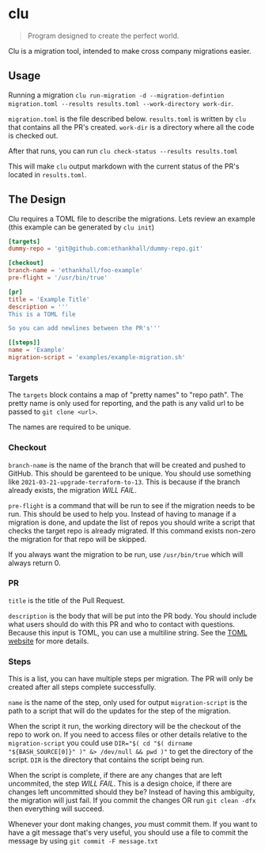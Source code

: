 # clu

> Program designed to create the perfect world.

Clu is a migration tool, intended to make cross company migrations easier.

## Usage

Running a migration `clu run-migration -d --migration-defintion migration.toml --results results.toml --work-directory work-dir`.

`migration.toml` is the file described below. 
`results.toml` is written by `clu` that contains all the PR's created.
`work-dir` is a directory where all the code is checked out.

After that runs, you can run `clu check-status --results results.toml`

This will make `clu` output markdown with the current status of the PR's located in
`results.toml`.

## The Design

Clu requires a TOML file to describe the migrations. Lets review an example
(this example can be generated by `clu init`)

```toml
[targets]
dummy-repo = 'git@github.com:ethankhall/dummy-repo.git'

[checkout]
branch-name = 'ethankhall/foo-example'
pre-flight = '/usr/bin/true'

[pr]
title = 'Example Title'
description = '''
This is a TOML file

So you can add newlines between the PR's'''

[[steps]]
name = 'Example'
migration-script = 'examples/example-migration.sh'
```

### Targets

The `targets` block contains a map of "pretty names" to "repo path". The pretty name is only used
for reporting, and the path is any valid url to be passed to `git clone <url>`.

The names are required to be unique.

### Checkout

`branch-name` is the name of the branch that will be created and pushed to GitHub. This should be
garenteed to be unique. You should use something like `2021-03-21-upgrade-terraform-to-13`. This
is because if the branch already exists, the migration *WILL FAIL*.

`pre-flight` is a command that will be run to see if the migration needs to be run. This should
be used to help you. Instead of having to manage if a migration is done, and update the list of repos
you should write a script that checks the target repo is already migrated. If this command exists
non-zero the migration for that repo will be skipped.

If you always want the migration to be run, use `/usr/bin/true` which will always return 0.

### PR

`title` is the title of the Pull Request.

`description` is the body that will be put into the PR body. You should include what users should
do with this PR and who to contact with questions. Because this input is TOML, you can use a multiline
string. See the [TOML website](https://toml.io/en/) for more details.

### Steps

This is a list, you can have multiple steps per migration. The PR will only be created after all
steps complete successfully.

`name` is the name of the step, only used for output
`migration-script` is the path to a script that will do the updates for the step of the migration.

When the script it run, the working directory will be the checkout of the repo to work on. If you need
to access files or other details relative to the `migration-script` you could use
`DIR="$( cd "$( dirname "${BASH_SOURCE[0]}" )" &> /dev/null && pwd )"` to get the directory of the script.
`DIR` is the directory that contains the script being run.

When the script is complete, if there are any changes that are left uncommited, the step *WILL FAIL*.
This is a design choice, if there are changes left uncommitted should they be? Instead of having this
ambiguity, the migration will just fail. If you commit the changes OR run `git clean -dfx` then everything
will succeed.

Whenever your dont making changes, *you* must commit them. If you want to have a git message that's very
useful, you should use a file to commit the message by using `git commit -F message.txt`